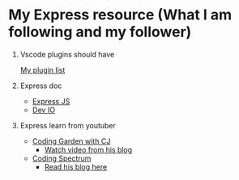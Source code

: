 # My Express resource (What I am following and my follower)

1. Vscode plugins should have

    [My plugin list](https://gist.github.com/quangminhit94/93938b5cb83a1bd975c39fe9057eb7e0)

2. Express doc

    * [Express JS](https://expressjs.com/en/4x/api.html)
    * [Dev IO](https://devdocs.io)

3. Express learn from youtuber

    * [Coding Garden with CJ](https://www.youtube.com/channel/UCLNgu_OupwoeESgtab33CCw)
      * [Watch video from his blog](https://cg-videos.now.sh/#/?filter=postgres)
    * [Coding Spectrum](https://www.youtube.com/playlist?list=PLMc67XEAt-yzxRboCFHza4SBOxNr7hDD5)
      * [Read his blog here](https://www.freecodecamp.org/news/fullstack-react-blog-app-with-express-and-psql/)
